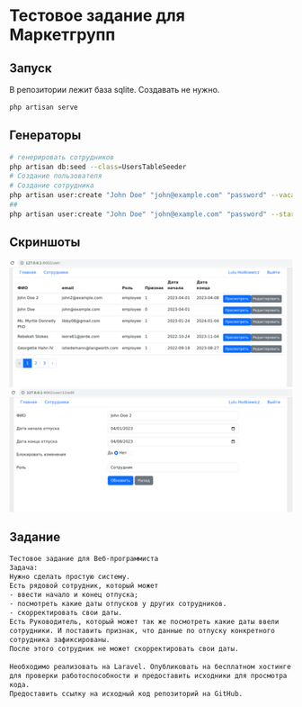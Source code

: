# Тестовое задание для Маркетгрупп

## Запуск

В репозитории лежит база sqlite. Создавать не нужно.

```bash
php artisan serve
```

## Генераторы

```bash
# генерировать сотрудников
php artisan db:seed --class=UsersTableSeeder
# Создание пользователя
# Создание сотрудника
php artisan user:create "John Doe" "john@example.com" "password" --vacation-set=0 --role="employee"
##
php artisan user:create "John Doe" "john@example.com" "password" --start-date="2022-07-01" --end-date="2022-07-31" --vacation-set=1 --role="employee"
```

## Скриншоты

![](./images/2023-04-27_12-42.png)
![](./images/2023-04-27_12-42_1.png)

## Задание

```
Тестовое задание для Веб-программиста
Задача:
Нужно сделать простую систему. 
Есть рядовой сотрудник, который может
- ввести начало и конец отпуска;
- посмотреть какие даты отпусков у других сотрудников. 
- скорректировать свои даты.
Есть Руководитель, который может так же посмотреть какие даты ввели сотрудники. И поставить признак, что данные по отпуску конкретного сотрудника зафиксированы.
После этого сотрудник не может скорректировать свои даты.

Необходимо реализовать на Laravel. Опубликовать на бесплатном хостинге для проверки работоспособности и предоставить исходники для просмотра кода.
Предоставить ссылку на исходный код репозиторий на GitHub.
```